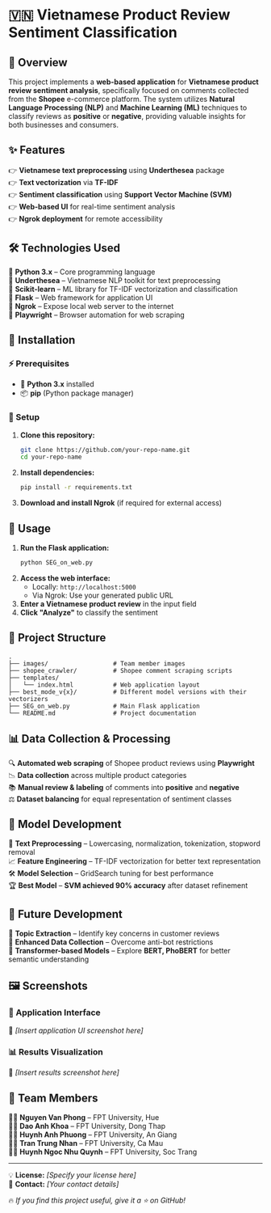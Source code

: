 # 🇻🇳 Vietnamese Product Review Sentiment Classification  

## 📝 Overview  
This project implements a **web-based application** for **Vietnamese product review sentiment analysis**, specifically focused on comments collected from the **Shopee** e-commerce platform. The system utilizes **Natural Language Processing (NLP)** and **Machine Learning (ML)** techniques to classify reviews as **positive** or **negative**, providing valuable insights for both businesses and consumers.  

## ✨ Features  
👉 **Vietnamese text preprocessing** using **Underthesea** package  
👉 **Text vectorization** via **TF-IDF**  
👉 **Sentiment classification** using **Support Vector Machine (SVM)**  
👉 **Web-based UI** for real-time sentiment analysis  
👉 **Ngrok deployment** for remote accessibility  

## 🛠️ Technologies Used  
🔹 **Python 3.x** – Core programming language  
🔹 **Underthesea** – Vietnamese NLP toolkit for text preprocessing  
🔹 **Scikit-learn** – ML library for TF-IDF vectorization and classification  
🔹 **Flask** – Web framework for application UI  
🔹 **Ngrok** – Expose local web server to the internet  
🔹 **Playwright** – Browser automation for web scraping  

## 👄 Installation  

### ⚡ Prerequisites  
- 🐍 **Python 3.x** installed  
- 📦 **pip** (Python package manager)  

### 🚀 Setup  
1. **Clone this repository:**  
   ```bash
   git clone https://github.com/your-repo-name.git
   cd your-repo-name
   ```  
2. **Install dependencies:**  
   ```bash
   pip install -r requirements.txt
   ```  
3. **Download and install Ngrok** (if required for external access)  

## 🔧 Usage  
1. **Run the Flask application:**  
   ```bash
   python SEG_on_web.py
   ```  
2. **Access the web interface:**  
   - Locally: `http://localhost:5000`  
   - Via Ngrok: Use your generated public URL  
3. **Enter a Vietnamese product review** in the input field  
4. **Click "Analyze"** to classify the sentiment  

## 📂 Project Structure  
```
.
├── images/                  # Team member images
├── shopee_crawler/          # Shopee comment scraping scripts
├── templates/
│   └── index.html           # Web application layout
├── best_mode_v{x}/          # Different model versions with their vectorizers
├── SEG_on_web.py            # Main Flask application
└── README.md                # Project documentation
```

## 📊 Data Collection & Processing  
🔍 **Automated web scraping** of Shopee product reviews using **Playwright**  
📉 **Data collection** across multiple product categories  
📚 **Manual review & labeling** of comments into **positive** and **negative**  
⚖️ **Dataset balancing** for equal representation of sentiment classes  

## 🎯 Model Development  
🔎 **Text Preprocessing** – Lowercasing, normalization, tokenization, stopword removal  
📈 **Feature Engineering** – TF-IDF vectorization for better text representation  
🛠️ **Model Selection** – GridSearch tuning for best performance  
🏆 **Best Model** – **SVM achieved 90% accuracy** after dataset refinement  

## 🚀 Future Development  
🔹 **Topic Extraction** – Identify key concerns in customer reviews  
🔹 **Enhanced Data Collection** – Overcome anti-bot restrictions  
🔹 **Transformer-based Models** – Explore **BERT, PhoBERT** for better semantic understanding  

## 🖼️ Screenshots  
<!-- Replace placeholder text with actual images -->  
### 📌 Application Interface  
🎨 *[Insert application UI screenshot here]*  

### 📊 Results Visualization  
🎨 *[Insert results screenshot here]*  

## 👤 Team Members  
👨‍💻 **Nguyen Van Phong** – FPT University, Hue  
👨‍💻 **Dao Anh Khoa** – FPT University, Dong Thap  
👨‍💻 **Huynh Anh Phuong** – FPT University, An Giang  
👨‍💻 **Tran Trung Nhan** – FPT University, Ca Mau  
👩‍💻 **Huynh Ngoc Nhu Quynh** – FPT University, Soc Trang  

---  

💡 **License:** _[Specify your license here]_  
📩 **Contact:** _[Your contact details]_  

🔥 *If you find this project useful, give it a ⭐ on GitHub!*  
